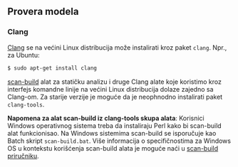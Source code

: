## Provera modela

### Clang

[Clang](https://clang.llvm.org/docs/UsersManual.html) se na većini Linux distribucija može instalirati kroz paket `clang`. Npr., za Ubuntu:
```sh
$ sudo apt-get install clang
```

[scan-build](https://clang-analyzer.llvm.org/scan-build.html) alat za statičku analizu i druge Clang alate koje koristimo kroz interfejs komandne linije na većini Linux distribucija dolaze zajedno sa Clang-om. Za starije verzije je moguće da je neophnodno instalirati paket `clang-tools`.

**Napomena za alat scan-build iz clang-tools skupa alata**: Korisnici Windows operativnog sistema treba da instaliraju Perl kako bi scan-build alat funkcionisao. Na Windows sistemima scan-build se isporučuje kao Batch  skript `scan-build.bat`. Više informacija o specifičnostima za Windows OS u kontekstu korišćenja scan-build alata je moguće naći u [scan-build priručniku](https://clang-analyzer.llvm.org/scan-build.html).
